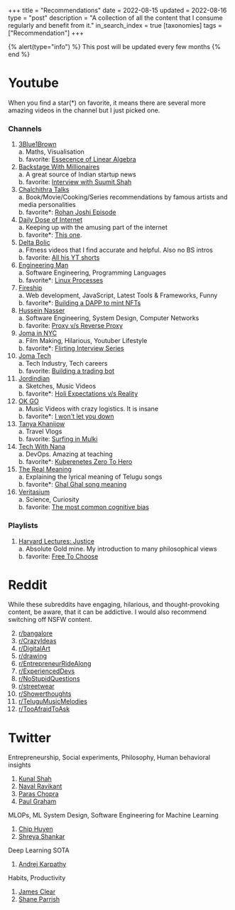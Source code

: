 +++
title = "Recommendations"
date = 2022-08-15
updated = 2022-08-16
type = "post"
description = "A collection of all the content that I consume regularly and benefit from it."
in_search_index = true
[taxonomies]
tags = ["Recommendation"]
+++

{% alert(type="info") %}
    This post will be updated every few months
{% end %}

# Youtube

When you find a star(*) on favorite, it means there are several more amazing videos in the channel but I just picked one.

### Channels

1. [3Blue1Brown](https://www.youtube.com/channel/UCYO_jab_esuFRV4b17AJtAw)  
    a. Maths, Visualisation  
    b. favorite: [Essecence of Linear Algebra](https://www.youtube.com/playlist?list=PLZHQObOWTQDPD3MizzM2xVFitgF8hE_ab)
2. [Backstage With Millionaires](https://www.youtube.com/channel/UCnpekFV93kB1O0rVqEKSumg)  
    a. A great source of Indian startup news  
    b. favorite: [Interview with Suumit Shah](https://www.youtube.com/watch?v=MDtQ4VdGZqg)
3. [Chalchithra Talks](https://www.youtube.com/channel/UCcbhpngcGDw-LemvWaEaT0Q)  
    a. Book/Movie/Cooking/Series recommendations by famous artists and media personalities  
    b. favorite*: [Rohan Joshi Episode](https://www.youtube.com/watch?v=JQRtq_B0BGg)  
4. [Daily Dose of Internet](https://www.youtube.com/channel/UCdC0An4ZPNr_YiFiYoVbwaw)  
    a. Keeping up with the amusing part of the internet  
    b. favorite*: [This one](https://www.youtube.com/watch?v=hQonMucrw-c).  
5. [Delta Bolic](https://www.youtube.com/c/DeltaBolic/)  
    a. Fitness videos that I find accurate and helpful. Also no BS intros  
    b. favorite: [All his YT shorts](https://www.youtube.com/c/DeltaBolic/videos)
6. [Engineering Man](https://www.youtube.com/c/EngineerMan)  
    a. Software Engineering, Programming Languages  
    b. favorite*: [Linux Processes](https://www.youtube.com/watch?v=TJzltwv7jJs&list=PLlcnQQJK8SUjfkCph45fz6rC0de60LVZR&index=16)
7. [Fireship](https://www.youtube.com/c/Fireship/)  
    a. Web development, JavaScript, Latest Tools & Frameworks, Funny  
    b. favorite*: [Building a DAPP to mint NFTs](https://www.youtube.com/watch?v=meTpMP0J5E8&list=PL0vfts4VzfNjurgyRawm_e0RevgP7g1Ao)  
8. [Hussein Nasser](https://www.youtube.com/c/HusseinNasser-software-engineering/)  
    a. Software Engineering, System Design, Computer Networks  
    b. favorite: [Proxy v/s Reverse Proxy](https://www.youtube.com/watch?v=SqqrOspasag)  
9. [Joma in NYC](https://www.youtube.com/channel/UCmMGlb7mGXYVthrXYSwlQhw)  
    a. Film Making, Hilarious, Youtuber Lifestyle  
    b. favorite*: [Flirting Interview Series](https://www.youtube.com/watch?v=WTxTBFU7Sdk&list=PLVmiarmAcuP1U1QCNV9FI2P8OjB8X12kr)  
10. [Joma Tech](https://www.youtube.com/channel/UCV0qA-eDDICsRR9rPcnG7tw)  
    a. Tech Industry, Tech careers  
    b. favorite: [Building a trading bot](https://www.youtube.com/watch?v=-UdWguw90g4)  
11. [Jordindian](https://www.youtube.com/channel/UCYLS9TSah19IsB8yyUpiDzg)  
    a. Sketches, Music Videos  
    b. favorite*: [Holi Expectations v/s Reality](https://www.youtube.com/watch?v=LqxDaxBrVZ8)  
12. [OK GO](https://www.youtube.com/user/OkGo)  
    a. Music Videos with crazy logistics. It is insane  
    b. favorite*: [I won't let you down](https://www.youtube.com/watch?v=u1ZB_rGFyeU)  
13. [Tanya Khanijow](https://www.youtube.com/channel/UCGeGhS_akOxBWQcSmje6B-w)  
    a. Travel Vlogs  
    b. favorite: [Surfing in Mulki](https://www.youtube.com/watch?v=JJnPnni_jmE)  
14. [Tech With Nana](https://www.youtube.com/channel/UCdngmbVKX1Tgre699-XLlUA)  
    a. DevOps. Amazing at teaching  
    b. favorite*: [Kuberenetes Zero To Hero](https://www.youtube.com/watch?v=X48VuDVv0do&t=386s)  
15. [The Real Meaning](https://www.youtube.com/channel/UCa5IwvpttTGGh640GxHMPTA)  
    a. Explaining the lyrical meaning of Telugu songs  
    b. favorite*: [Ghal Ghal song meaning](https://www.youtube.com/watch?v=OFNYsGKDlWs)  
16. [Veritasium](https://www.youtube.com/user/1veritasium)  
    a. Science, Curiosity  
    b. favorite: [The most common cognitive bias](https://www.youtube.com/watch?v=vKA4w2O61Xo)  


### Playlists

1. [Harvard Lectures: Justice](https://www.youtube.com/watch?v=kBdfcR-8hEY&list=PL30C13C91CFFEFEA6)  
    a. Absolute Gold mine. My introduction to many philosophical views  
    b. favorite: [Free To Choose](https://www.youtube.com/watch?v=Qw4l1w0rkjs&list=PL30C13C91CFFEFEA6&index=3)  

# Reddit

While these subreddits have engaging, hilarious, and thought-provoking content, be aware, that it can be addictive.
I would also recommend switching off NSFW content.

2. [r/bangalore](https://www.reddit.com/r/bangalore/)
3. [r/CrazyIdeas](https://www.reddit.com/r/CrazyIdeas)
4. [r/DigitalArt](https://www.reddit.com/r/CrazyIdeas)
5. [r/drawing](https://www.reddit.com/r/drawing/)
6. [r/EntrepreneurRideAlong](https://www.reddit.com/r/EntrepreneurRideAlong/)
7. [r/ExperiencedDevs](https://www.reddit.com/r/ExperiencedDevs/)
8. [r/NoStupidQuestions](https://www.reddit.com/r/NoStupidQuestions/)
9. [r/streetwear](https://www.reddit.com/r/streetwear/)
10. [r/Showerthoughts](https://www.reddit.com/r/Showerthoughts/)
11. [r/TeluguMusicMelodies](https://www.reddit.com/r/TeluguMusicMelodies/)
12. [r/TooAfraidToAsk](https://www.reddit.com/r/TooAfraidToAsk/)

# Twitter

Entrepreneurship, Social experiments, Philosophy, Human behavioral insights

1. [Kunal Shah](https://twitter.com/kunalb11)
2. [Naval Ravikant](https://twitter.com/naval)
3. [Paras Chopra](https://twitter.com/paraschopra)
4. [Paul Graham](https://twitter.com/paulg)

MLOPs, ML System Design, Software Engineering for Machine Learning

1. [Chip Huyen](https://twitter.com/chipro)
2. [Shreya Shankar](https://twitter.com/sh_reya)

Deep Learning SOTA

1. [Andrej Karpathy](https://twitter.com/karpathy)

Habits, Productivity

1. [James Clear](https://twitter.com/JamesClear)
2. [Shane Parrish](https://twitter.com/ShaneAParrish)
